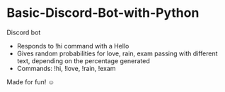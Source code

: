 # Basic-Discord-Bot-with-Python
Discord bot

- Responds to !hi command with a Hello
- Gives random probabilities for love, rain, exam passing with different text, depending on the percentage generated
- Commands: !hi, !love, !rain, !exam

Made for fun! ☺️
